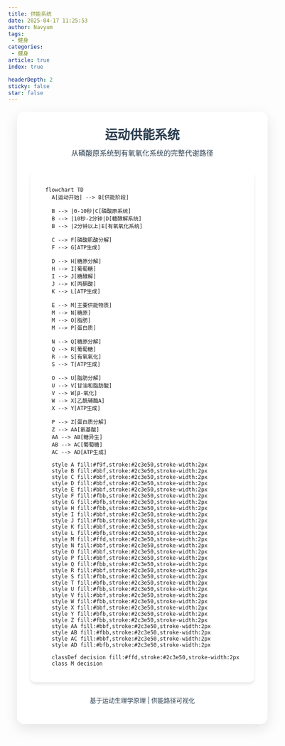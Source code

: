 ```yaml
---
title: 供能系统
date: 2025-04-17 11:25:53
author: Navyum
tags: 
 - 健身
categories: 
 - 健身
article: true
index: true

headerDepth: 2
sticky: false
star: false
---
```


<link href="https://fonts.googleapis.com/css2?family=Inter:wght@400;500;600&display=swap" rel="stylesheet">


<div style="background: white; border-radius: 16px; box-shadow: 0 10px 30px rgba(0, 0, 0, 0.1); padding: 30px; max-width: 1200px; width: 100%; margin: 20px; position: relative; overflow: hidden;">
  <div style="position: absolute; top: 0; left: 0; right: 0; bottom: 0; background-image: url('https://images.unsplash.com/photo-1517836357463-d25dfeac3438?ixlib=rb-4.0.3&ixid=M3wxMjA3fDB8MHxwaG90by1wYWdlfHx8fGVufDB8fHx8fA%3D%3D&auto=format&fit=crop&w=2070&q=80'); background-size: cover; background-position: center; opacity: 0.7; z-index: 0;">
  </div>
        
  <div style="text-align: center; margin-bottom: 30px; position: relative; z-index: 1;">
    <h1 style="color: #2c3e50; font-size: 28px; font-weight: 600; margin: 0 0 10px 0; text-shadow: 0 1px 2px rgba(0, 0, 0, 0.1);">运动供能系统</h1>
    <p style="color: #2c3e50; font-size: 16px; margin: 0;">从磷酸原系统到有氧氧化系统的完整代谢路径</p>
  </div>
        
  <div style="background: rgba(255, 255, 255, 0); padding: 20px; border-radius: 12px; box-shadow: 0 4px 6px rgba(0, 0, 0, 0.1); display: flex; justify-content: center; align-items: center; border: 1px solid rgba(255, 255, 255, 0.3); position: relative; z-index: 1;">

  ```mermaid
  flowchart TD
    A[运动开始] --> B[供能阶段]
    
    B --> |0-10秒|C[磷酸原系统]
    B --> |10秒-2分钟|D[糖酵解系统]
    B --> |2分钟以上|E[有氧氧化系统]
    
    C --> F[磷酸肌酸分解]
    F --> G[ATP生成]
    
    D --> H[糖原分解]
    H --> I[葡萄糖]
    I --> J[糖酵解]
    J --> K[丙酮酸]
    K --> L[ATP生成]
    
    E --> M[主要供能物质]
    M --> N[糖原]
    M --> O[脂肪]
    M --> P[蛋白质]
    
    N --> Q[糖原分解]
    Q --> R[葡萄糖]
    R --> S[有氧氧化]
    S --> T[ATP生成]
    
    O --> U[脂肪分解]
    U --> V[甘油和脂肪酸]
    V --> W[β-氧化]
    W --> X[乙酰辅酶A]
    X --> Y[ATP生成]
    
    P --> Z[蛋白质分解]
    Z --> AA[氨基酸]
    AA --> AB[糖异生]
    AB --> AC[葡萄糖]
    AC --> AD[ATP生成]
    
    style A fill:#f9f,stroke:#2c3e50,stroke-width:2px
    style B fill:#bbf,stroke:#2c3e50,stroke-width:2px
    style C fill:#bbf,stroke:#2c3e50,stroke-width:2px
    style D fill:#bbf,stroke:#2c3e50,stroke-width:2px
    style E fill:#bbf,stroke:#2c3e50,stroke-width:2px
    style F fill:#fbb,stroke:#2c3e50,stroke-width:2px
    style G fill:#bfb,stroke:#2c3e50,stroke-width:2px
    style H fill:#fbb,stroke:#2c3e50,stroke-width:2px
    style I fill:#bbf,stroke:#2c3e50,stroke-width:2px
    style J fill:#fbb,stroke:#2c3e50,stroke-width:2px
    style K fill:#bbf,stroke:#2c3e50,stroke-width:2px
    style L fill:#bfb,stroke:#2c3e50,stroke-width:2px
    style M fill:#ffd,stroke:#2c3e50,stroke-width:2px
    style N fill:#bbf,stroke:#2c3e50,stroke-width:2px
    style O fill:#bbf,stroke:#2c3e50,stroke-width:2px
    style P fill:#bbf,stroke:#2c3e50,stroke-width:2px
    style Q fill:#fbb,stroke:#2c3e50,stroke-width:2px
    style R fill:#bbf,stroke:#2c3e50,stroke-width:2px
    style S fill:#fbb,stroke:#2c3e50,stroke-width:2px
    style T fill:#bfb,stroke:#2c3e50,stroke-width:2px
    style U fill:#fbb,stroke:#2c3e50,stroke-width:2px
    style V fill:#bbf,stroke:#2c3e50,stroke-width:2px
    style W fill:#fbb,stroke:#2c3e50,stroke-width:2px
    style X fill:#bbf,stroke:#2c3e50,stroke-width:2px
    style Y fill:#bfb,stroke:#2c3e50,stroke-width:2px
    style Z fill:#fbb,stroke:#2c3e50,stroke-width:2px
    style AA fill:#bbf,stroke:#2c3e50,stroke-width:2px
    style AB fill:#fbb,stroke:#2c3e50,stroke-width:2px
    style AC fill:#bbf,stroke:#2c3e50,stroke-width:2px
    style AD fill:#bfb,stroke:#2c3e50,stroke-width:2px

    classDef decision fill:#ffd,stroke:#2c3e50,stroke-width:2px
    class M decision
  ```
  
  </div>

  <div style="margin-top: 30px; text-align: center; color: #2c3e50; font-size: 14px; position: relative; z-index: 1;">
    <p>基于运动生理学原理 | 供能路径可视化</p>
  </div>

</div>
